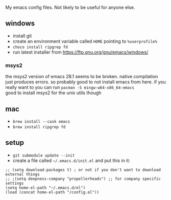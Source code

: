 My emacs config files.
Not likely to be useful for anyone else.

## windows
* install git
* create an environment variable called `HOME` pointing to `%userprofile%`
* `choco install ripgrep fd`
* run latest installer from https://ftp.gnu.org/gnu/emacs/windows/

### msys2
the msys2 version of emacs 28.1 seems to be broken. native compilation just produces errors. so probably good to not install emacs from here.
if you really want to you can run `pacman -S mingw-w64-x86_64-emacs`  
good to install msys2 for the unix utils though

## mac
* `brew install --cask emacs`
* `brew install ripgrep fd`

## setup
* `git submodule update --init`
* create a file called `~/.emacs.d/init.el` and put this in it:
```
;; (setq download-packages t) ; or not if you don't want to download external things
;; ;(setq deepness-company "propellerheads") ;; for company specific settings
(setq home-el-path "~/.emacs.d/el")
(load (concat home-el-path "/config.el"))
```
